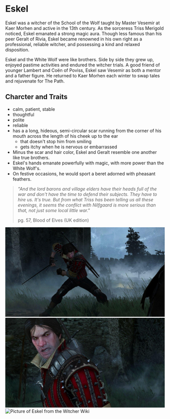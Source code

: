# Eskel

Eskel was a witcher of the School of the Wolf taught by Master Vesemir at Kaer Morhen and active in the 13th century. 
As the sorceress Triss Merigold noticed, Eskel emanated a strong magic aura. 
Though less famous than his peer Geralt of Rivia, Eskel became renowned in his own right as a professional, 
reliable witcher, and possessing a kind and relaxed disposition.

Eskel and the White Wolf were like brothers. 
Side by side they grew up, enjoyed pastime activities and endured the witcher trials. 
A good friend of younger Lambert and Coën of Poviss, Eskel saw Vesemir as both a mentor and a father figure. 
He returned to Kaer Morhen each winter to swap tales and rejuvenate for The Path.

## Charcter and Traits

* calm, patient, stable
* thoughtful
* polite
* reliable
* has a a long, hideous, semi-circular scar running from the corner of his mouth across the length of his cheek up to the ear
    * that doesn't stop him from smiling
    * gets itchy when he is nervous or embarrassed
* Minus the scar and hair color, Eskel and Geralt resemble one another like true brothers.
* Eskel's hands emanate powerfully with magic, with more power than the White Wolf's.
* On festive occasions, he would sport a beret adorned with pheasant feathers.

> _"And the lord barons and village elders have their heads full of the war and don't have the time to defend their subjects.
> They have to hire us. It's true. But from what Triss has been telling us all these evenings,
> it seems the conflict with Nilfgaard is more serious than that, not just some local little war."_
> 
> pg. 57, Blood of Elves (UK edition)

![Eskel vs Caranthir](eskelVsCaranthir.jpg)
![My Picture of Eskel](eskel.jpg)
<img src="https://vignette.wikia.nocookie.net/witcher/images/9/9b/Tw3_journal_eskel.png/revision/latest?cb=20160708060530" alt="Picture of Eskel from the Witcher Wiki"/>
